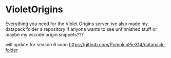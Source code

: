 # VioletOrigins
Everything you need for the Violet Origins server.
ive also made my datapack folder a repository if anyone wants to see unfinnished stuff or maybe my vscode origin snippets???

will update for season 6 soon
https://github.com/PumpkinPie314/datapack-folder
